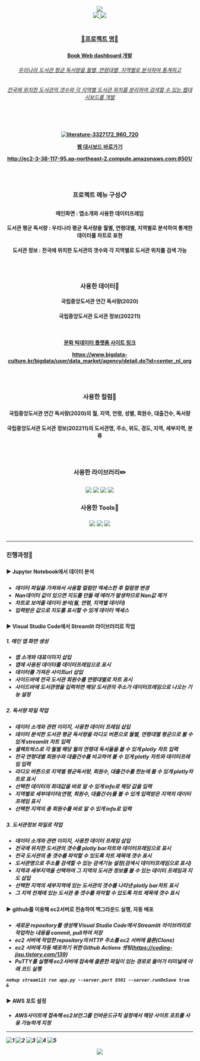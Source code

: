 <div align=center>
	<img src="https://capsule-render.vercel.app/api?type=waving&color=0:66CC33,100:a82da&height=200&section=header&fontColor=FFFFFF&text=Book%20Web%20Dashboard&fontSize=60&animation=twinkling" />
</div>	

<div align=center>
	<a href="mailto:yunwltn98@gmail.com"><img src="https://img.shields.io/badge/Gmail-EA4335?style=flat&logo=Gmail&logoColor=white&link="mailto:yunwltn98@gmail.com" />
	<a href="https://coding-jisu.tistory.com/"><img src="https://img.shields.io/badge/Tistory-000000?style=flat&logo=Tistory&logoColor=white&link="https://coding-jisu.tistory.com" />
	<br>
	<br>
</div>	
	
<div align=center> 
	<h3> 📌프로젝트 명📌 <h3>
	<h4> Book Web dashboard 개발 <h4>
	<h6> 우리나라 도서관 평균 독서량을 월별, 연령대별, 지역별로 분석하여 통계하고
	<h6> 전국에 위치한 도서관의 갯수와 각 지역별 도서관 위치를 분리하여 검색할 수 있는 웹대시보드를 개발 <h6>
	<br>
	<h4>
		
![literature-3327172_960_720](https://user-images.githubusercontent.com/120348555/209486459-cd740167-eeec-4f98-b492-841446f5a6cc.jpg)


[웹 대시보드 바로가기](http://ec2-3-38-117-95.ap-northeast-2.compute.amazonaws.com:8501/)
		
<http://ec2-3-38-117-95.ap-northeast-2.compute.amazonaws.com:8501/>

</div>	
<div align=center> 
	<br>
	<br>
	<h3> 프로젝트 메뉴 구성📋 <h3>
	<h4> 메인화면 : 앱소개와 사용한 데이터프레임 
	<h4> 도서관 평균 독서량 : 우리나라 평균 독서량을 월별, 연령대별, 지역별로 분석하여 통계한 데이터를 차트로 표현
	<h4> 도서관 정보 : 전국에 위치한 도서관의 갯수와 각 지역별로 도서관 위치를 검색 가능
	<br>
	<br>
	<br>
	<br>
	<h3> 사용한 데이터📂
	<h4> 국립중앙도서관 연간 독서량(2020) <h4>
	<h4> 국립중앙도서관 도서관 정보(202211) <h4>
	<br>
		
[문화 빅데이터 플랫폼 사이트 링크](https://www.bigdata-culture.kr/bigdata/user/data_market/agency/detail.do?id=center_nl_org)
		
<https://www.bigdata-culture.kr/bigdata/user/data_market/agency/detail.do?id=center_nl_org>
		
</div>	
<div align=center>
	<br>
	<br>
	<h3> 사용한 컬럼📑 <h3>
	<h4> 국립중앙도서관 연간 독서량(2020)의 월, 지역, 연령, 성별, 회원수, 대출건수, 독서량 <h4>
	<h4> 국립중앙도서관 도서관 정보(202211)의 도서관명, 주소, 위도, 경도, 지역, 세부지역, 분류 <h4>	
	<br>
	<br>
	<h3> 사용한 라이브러리✏️ <h3>	
	<img src="https://img.shields.io/badge/Streamlit-FF4B4B?style=flat&logo=Streamlit&logoColor=white" />
	<img src="https://img.shields.io/badge/NumPy-013243?style=flat&logo=NumPy&logoColor=white" />
	<img src="https://img.shields.io/badge/pandas-150458?style=flat&logo=pandas&logoColor=white" />
	<img src="https://img.shields.io/badge/Plotly-3F4F75?style=flat&logo=Plotly&logoColor=white" />
	<h3> 사용한 Tools🔨 <h3>
	<img src="https://img.shields.io/badge/Jupyter-F37626?style=flat&logo=Jupyter&logoColor=white" />
	<img src="https://img.shields.io/badge/Visual Studio Code-007ACC?style=flat&logo=Visual Studio Code&logoColor=white" />
	<img src="https://img.shields.io/badge/GitHub-181717?style=flat&logo=GitHub&logoColor=white" />
	<br>
	<br>
</div>	

		
---


<h3>진행과정💬<h3>

<h4>▶️ Jupyter Notebook에서 데이터 분석<h4>
	
<h5>  <h5>
	
- 데이터 파일을 가져와서 사용할 컬럼만 엑세스한 후 컬럼명 변경
- Nan데이터 값이 있으면 지도를 만들 때 에러가 발생하므로 Nan값 제거
- 차트로 보여줄 데이터 분석(월, 연령, 지역별 데이터)
- 입력받은 값으로 지도를 표시할 수 있게 데이터 엑세스


<h4>▶️ Visual Studio Code에서 Streamlit 라이브러리로 작업<h4>

<h5>1. 메인 앱 화면 생성<h5>
	
- 앱 소개와 대표이미지 삽입
- 앱에 사용된 데이터를 데이터프레임으로 표시
- 데이터를 가져온 사이트url 삽입
- 사이드바에 전국 도서관 회원수를 연령대별로 차트 표시
- 사이드바에 도서관명을 입력하면 해당 도서관의 주소가 데이터프레임으로 나오는 기능 설정
		
<h5>2. 독서량 파일 작업<h5>
	
- 데이터 소개와 관련 이미지, 사용한 데이터 프레임 삽입	
- 데이터 분석한 도서관 평균 독서량을 라디오 버튼으로 월별, 연령대별 평균으로 볼 수 있게 streamlit 차트 입력
- 셀렉트박스로 각 월별 해당 월의 연령대 독서율을 볼 수 있게 plotly 차트 입력
- 전국 연령대별 회원수와 대출건수를 비교하여 볼 수 있게 plotly 차트와 데이터프레임 입력
- 라디오 버튼으로 지역별 평균독서량, 회원수, 대출건수를 한눈에 볼 수 있게 plotly차트로 표시
- 선택한 데이터의 최대값을 바로 알 수 있게 info로 해당 값을 입력
- 지역별로 세부데이터(연령, 회원수, 대출건수)를 볼 수 있게 입력받은 지역의 데이터프레임 표시
- 선택한 지역의 총 회원수를 바로 알 수 있게 info로 입력

<h5>3. 도서관정보 파일로 작업<h5>
		
- 데이터 소개와 관련 이미지, 사용한 데이터 프레임 삽입
- 전국에 위치한 도서관의 갯수를 plotly bar차트와 데이터프레임으로 표시
- 전국 도서관의 총 갯수를 파악할 수 있도록 차트 제목에 갯수 표시
- 도서관명으로 주소를 검색할 수 있는 검색기능 설정(검색시 데이터프레임으로 표시)	
- 지역과 세부지역을 선택하여 그 지역의 도서관 정보를 볼 수 있는 데이터 프레임과 지도 삽입
- 선택한 지역의 세부지역에 있는 도서관의 갯수를 나타낸 plotly bar차트 표시
- 그 지역 전체에 있는 도서관 총 갯수를 파악할 수 있도록 차트 제목에 갯수 표시

	
<h4>▶️ github를 이용해 ec2서버로 전송하여 백그라운드 실행, 자동 배포<h4>
	
<h5><h5>
		
- 새로운 repository를 생성해 Visual Studio Code에서 Streamlit 라이브러리로 작업하는 내용을 commit, pull하여 저장
- ec2 서버에 작업한 repository의 HTTP 주소를 ec2 서버에 클론(Clone)
- ec2 서버에 자동 배포하기 위한 Github Actions 셋팅(https://coding-jisu.tistory.com/139)
- PuTTY를 실행해 ec2서버에 접속해 클론한 파일이 있는 경로로 들어가 터미널에 아래 코드 실행
	
```
nohup streamlit run app.py --server.port 8501 --server.runOnSave true &
```

<h4> ▶️ AWS 포트 설정 <h4>
	
<h5>

- AWS사이트에 접속해 ec2보안그룹 인바운드규칙 설정에서 해당 사이트 포트를 사용 가능하게 지정
	
---


![1](https://user-images.githubusercontent.com/120348555/209073474-22e7b49e-749e-47a7-9886-89b6f8ebf59b.PNG)
![2](https://user-images.githubusercontent.com/120348555/209073481-cfffbc13-052f-45ff-ade9-062c5d8d3ff5.PNG)
![3](https://user-images.githubusercontent.com/120348555/209073483-fc529b3c-1597-4eb0-91af-71637132dd36.PNG)
![4](https://user-images.githubusercontent.com/120348555/209073486-99f3482d-cb61-4016-aa13-bfaaf682990f.PNG)
![5](https://user-images.githubusercontent.com/120348555/209073489-ed5faeaa-df56-46c0-bb71-918361d0f683.PNG)

<div align=center>
	<img src="https://capsule-render.vercel.app/api?type=waving&color=0:66CC33,100:a82da&height=100&section=footer&text=Thank%20you&fontSize=50&animation=twinkling" />
</div>	
